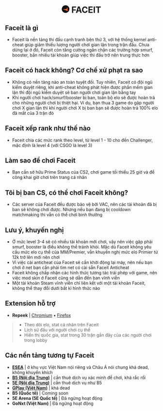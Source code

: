 <h1 align="center"><img width="25px" style="border-radius: 50%" src="https://raw.githubusercontent.com/tori2105/CS2-Ultimate-Guide/refs/heads/main/IMG/faceit.png"> FACEIT</h1>

## Faceit là gì
- Faceit là nền tảng thi đấu cạnh tranh bên thứ 3, với hệ thống kernel anti-cheat giúp giảm thiểu lượng người chơi gian lận trong trận đấu. Chưa dừng lại ở đó, Faceit còn tăng cường ngăn chặn các trường hợp smurf, booster, bắn nhiều tài khoản giúp việc thi đấu trở nên trung thực hơn

## Faceit có hack không? Cơ chế xử phạt ra sao
- Không có nền tảng nào an toàn tuyệt đối. Tuy nhiên, Faceit có đội ngũ kiểm duyệt riêng, khi anti-cheat không phát hiện được phần mềm gian lận thì đội ngũ kiểm duyệt sẽ ban người chơi gian lận bằng tay
- Khi người chơi hack/smurf/booster bị ban, toàn bộ elo sẽ được hoàn trả cho những người chơi bị thiệt hại. Ví dụ, bạn thua 3 game do gặp người chơi X gian lận thì khi người chơi X bị ban bạn sẽ được hoàn trả 100% elo đã mất của 3 trận đó

## Faceit xếp rank như thế nào
- Faceit chia các mức rank theo level, từ level 1 - 10 cho đến Challenger, mặc định là level 4 (với CSGO là level 3)

## Làm sao để chơi Faceit
- Bạn cần sở hữu Prime Status của CS2, chơi game tối thiểu 25 giờ và để công khai giờ chơi trên trang cá nhân

## Tôi bị ban CS, có thể chơi Faceit không?
- Các server của Faceit đều được bảo vệ bởi VAC, nên các tài khoản đã bị ban sẽ không chơi được. Nhưng nếu bạn đang bị cooldown matchmaking thì vẫn có thể chơi bình thường
 
## Lưu ý, khuyến nghị
- Ở mức level 3-4 sẽ có nhiều tài khoản mới chơi, vậy nên việc gặp phải smurf, booster là điều không thể tránh khỏi. Mặc dù Faceit không yêu cầu mức elo cụ thể của MM/Premier, vẫn khuyến nghị mức elo Primier từ 12k trở lên mới nên chơi
- Vì việc cài anticheat của Faceit sẽ cần khởi động lại máy, nên nếu bạn chơi ở net bạn cần phải tìm net có cài sẵn Faceit Anticheat
- Faceit không chấp nhận các hình thức tương tác trái phép với game, nên việc mod skin ở Faceit cũng sẽ dẫn đến ban vĩnh viễn
- Một tài khoản Steam vĩnh viễn chỉ liên kết với một tài khoản Faceit, không thể thay đổi dưới bất kì hình thức nào

## Extension hỗ trợ
- **Repeek** | <a href="https://chrome.google.com/webstore/detail/repeek/mokknliiomknodkdmpcellamkopbdmao">Chromium</a> • <a href="https://addons.mozilla.org/en-US/firefox/addon/repeek/">Firefox</a>
> - Theo dõi elo, stat cá nhân trên Faceit
> - Lịch sử đấu với người chơi cụ thể
> - Hiển thị quốc gia, stat trong 30 trận gần đây của các người chơi trong lobby

## Các nền tảng tương tự Faceit
- **[ESEA](https://play.esea.net/)** | ở khu vực Việt Nam nói riêng và Châu Á nói chung khá dead, không khuyến khích
- **[B5 (Nội địa Trung)](https://www.b5csgo.plus/)** | cần thuê dịch vụ xác minh để chơi, khá rắc rối
- **[5E (Nội địa Trung)](https://www.5eplay.com/)** | cần thuê dịch vụ như B5
- **[GPlay (Việt Nam)](https://gplay.vn/)** | khá dead
- **B5 (Quốc tế)** | Coming soon
- **5E Arena (5E Quốc tế)** | Đã ngừng hoạt động
- **GoNxt (Việt Nam)** | Đã ngừng hoạt động
